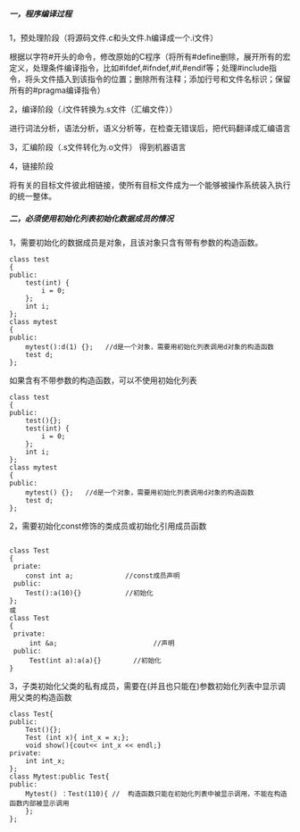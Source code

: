 ##### 一，程序编译过程

1，预处理阶段（将源码文件.c和头文件.h编译成一个.i文件）

​	根据以字符#开头的命令，修改原始的C程序（将所有#define删除，展开所有的宏定义，处理条件编译指令，比如#ifdef,#ifndef,#if,#endif等；处理#include指令，将头文件插入到该指令的位置；删除所有注释；添加行号和文件名标识；保留所有的#pragma编译指令）

2，编译阶段（.i文件转换为.s文件（汇编文件））

​	进行词法分析，语法分析，语义分析等，在检查无错误后，把代码翻译成汇编语言

3，汇编阶段（.s文件转化为.o文件） 得到机器语言

4，链接阶段

​	将有关的目标文件彼此相链接，使所有目标文件成为一个能够被操作系统装入执行的统一整体。

##### 二，必须使用初始化列表初始化数据成员的情况

1，需要初始化的数据成员是对象，且该对象只含有带有参数的构造函数。

```
class test
{
public:
	test(int) {
		i = 0;
	};
	int i;
};
class mytest
{
public:
	mytest():d(1) {};   //d是一个对象，需要用初始化列表调用d对象的构造函数
	test d;
};
```

如果含有不带参数的构造函数，可以不使用初始化列表

```
class test
{
public:
	test(){};
	test(int) {
		i = 0;
	};
	int i;
};
class mytest
{
public:
	mytest() {};   //d是一个对象，需要用初始化列表调用d对象的构造函数
	test d;
};
```

2，需要初始化const修饰的类成员或初始化引用成员函数

```

class Test
{
 priate:
    const int a;             //const成员声明
 public:
    Test():a(10){}           //初始化
};
或
class Test
{
 private:
     int &a;                        //声明
 public:
     Test(int a):a(a){}        //初始化
}
```

3，子类初始化父类的私有成员，需要在(并且也只能在)参数初始化列表中显示调用父类的构造函数

```
class Test{
public:
    Test(){};
    Test (int x){ int_x = x;};
    void show(){cout<< int_x << endl;}
private:
    int int_x;
};
class Mytest:public Test{
public:
    Mytest() ：Test(110){ //  构造函数只能在初始化列表中被显示调用，不能在构造函数内部被显示调用
    };
};
```















